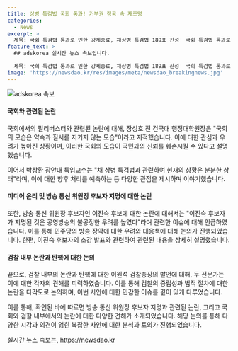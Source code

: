 ```yaml
---
title: 상병 특검법 국회 통과! 거부권 정국 속 재조명
categories:
  - News
excerpt: >
  제목: 국회 특검법 통과로 인한 강제종료, 채상병 특검법 189표 찬성  국회 특검법 통과로 인한 강제종료, 채상병 특검법 189표 찬성으로 화력전泣 국회 특검법 통과를 둘러싼 과정에서 발생한 격돌과 신속한 개원식 연기 등 정치적 논란에 대한 전문가들의 소감 및 논란을 요약해 였고, 미묘한 관점을 대조적으로 펼치면서 유권자들에게 민감하게 다가가는 청취욕을 자극하는 방향을 짚어 봅니다.
feature_text: >
  ## adskorea 실시간 뉴스 속보입니다.

  제목: 국회 특검법 통과로 인한 강제종료, 채상병 특검법 189표 찬성  국회 특검법 통과로 인한 강제종료, 채상병 특검법 189표 찬성으로 화력전泣 국회 특검법 통과를 둘러싼 과정에서 발생한 격돌과 신속한 개원식 연기 등 정치적 논란에 대한 전문가들의 소감 및 논란을 요약해 였고, 미묘한 관점을 대조적으로 펼치면서 유권자들에게 민감하게 다가가는 청취욕을 자극하는 방향을 짚어 봅니다.
image: 'https://newsdao.kr/res/images/meta/newsdao_breakingnews.jpg'
---
```


<p><img src="https://newsdao.kr/res/images/meta/newsdao_breakingnews.jpg" alt="adskorea 속보" /></p>

<h4>국회와 관련된 논란</h4>

<p>국회에서의 필리버스터와 관련된 논란에 대해, 장성호 전 건국대 행정대학원장은 "국회의 모습은 약속과 질서를 지키지 않는 모습"이라고 지적했습니다. 이에 대한 관심과 우려가 높아진 상황이며, 이러한 국회의 모습이 국민과의 신뢰를 훼손시킬 수 있다고 설명했습니다.</p>

<p>이어서 박창환 장안대 특임교수는 "채 상병 특검법과 관련하여 현재의 상황은 분분한 상태"라며, 이에 대한 향후 처리를 예측하는 등 다양한 관점을 제시하며 이야기했습니다.</p>

<h4>미디어 윤리 및 방송 통신 위원장 후보자 지명에 대한 논란</h4>

<p>또한, 방송 통신 위원장 후보자인 이진숙 후보에 대한 논란에 대해서는 "이진숙 후보자가 지명된 것은 공영방송의 불공정한 우려를 높였다"라며 관련한 이슈에 대해 언급하였습니다. 이를 통해 민주당의 방송 장악에 대한 우려와 대응책에 대해 논의가 진행되었습니다. 한편, 이진숙 후보자의 소감 발표와 관련하여 관련된 내용을 상세히 설명했습니다.</p>

<h4>검찰 내부 논란과 탄핵에 대한 논의</h4>

<p>끝으로, 검찰 내부의 논란과 탄핵에 대한 이원석 검찰총장의 발언에 대해, 두 전문가는 이에 대한 각자의 견해를 피력하였습니다. 이를 통해 검찰의 중립성과 법적 절차에 대한 논란을 다각도로 논의하며, 이번 사안에 대한 민감한 이슈를 깊이 있게 다루었습니다.</p>

<p>이를 통해, 확인된 바에 따르면 방송 통신 위원장 후보자 지명과 관련된 논란, 그리고 국회와 검찰 내부에서의 논란에 대한 다양한 견해가 소개되었습니다. 해당 논의를 통해 다양한 시각과 의견이 얽힌 복잡한 사안에 대한 분석과 토의가 진행되었습니다.</p>
실시간 뉴스 속보는, <a href="https://newsdao.kr" rel="dofollow">https://newsdao.kr</a>



